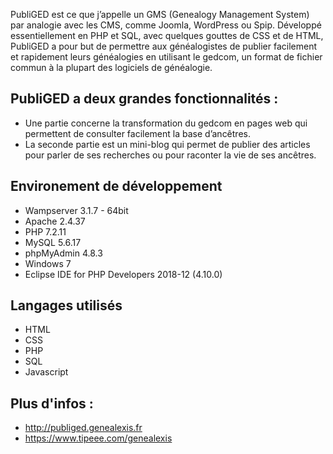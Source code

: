 PubliGED est ce que j’appelle un GMS (Genealogy Management System) par analogie avec les CMS, comme Joomla, WordPress ou Spip. Développé essentiellement en PHP et SQL, avec quelques gouttes de CSS et de HTML, PubliGED a pour but de permettre aux généalogistes de publier facilement et rapidement leurs généalogies en utilisant le gedcom, un format de fichier commun à la plupart des logiciels de généalogie.

PubliGED a deux grandes fonctionnalités :
-----------------------------------------

- Une partie concerne la transformation du gedcom en pages web qui permettent de consulter facilement la base d’ancêtres.
- La seconde partie est un mini-blog qui permet de publier des articles pour parler de ses recherches ou pour raconter la vie de ses ancêtres.

Environement de développement
-----------------------------

- Wampserver 3.1.7 - 64bit
- Apache 2.4.37
- PHP 7.2.11
- MySQL 5.6.17
- phpMyAdmin 4.8.3
- Windows 7
- Eclipse IDE for PHP Developers 2018-12 (4.10.0)

Langages utilisés
-----------------

- HTML
- CSS
- PHP
- SQL
- Javascript

Plus d'infos : 
--------------

- http://publiged.genealexis.fr
- https://www.tipeee.com/genealexis